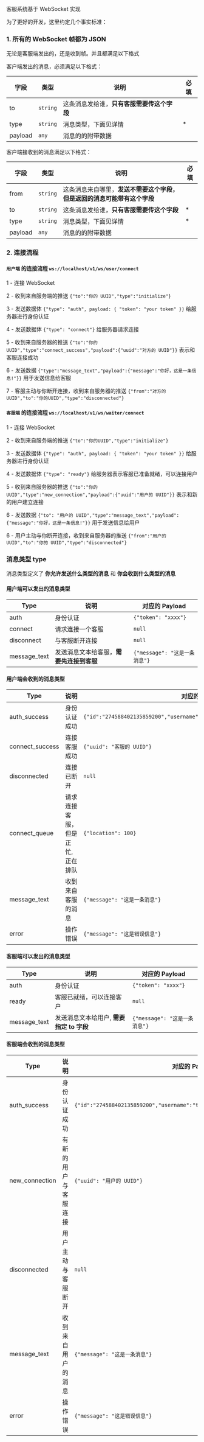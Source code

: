 客服系统基于 WebSocket 实现

为了更好的开发，这里约定几个事实标准：

### 1. 所有的 WebSocket 帧都为 JSON

无论是客服端发出的，还是收到帧。并且都满足以下格式

客户端发出的消息，必须满足以下格式：

| 字段    | 类型     | 说明                                       | 必填 |
| ------- | -------- | ------------------------------------------ | ---- |
| to      | `string` | 这条消息发给谁，**只有客服需要传这个字段** |      |
| type    | `string` | 消息类型，下面见详情                       | \*   |
| payload | `any`    | 消息的的附带数据                           |      |

客户端接收到的消息满足以下格式：

| 字段    | 类型     | 说明                                                                     | 必填 |
| ------- | -------- | ------------------------------------------------------------------------ | ---- |
| from    | `string` | 这条消息来自哪里，**发送不需要这个字段，但是返回的消息可能带有这个字段** |      |
| to      | `string` | 这条消息发给谁，**只有客服需要传这个字段**                               | \*   |
| type    | `string` | 消息类型，下面见详情                                                     | \*   |
| payload | `any`    | 消息的的附带数据                                                         |      |

### 2. 连接流程

#### `用户端` 的连接流程 `ws://localhost/v1/ws/user/connect`

1 - 连接 WebSocket

2 - 收到来自服务端的推送 `{"to":"你的 UUID","type":"initialize"}`

3 - 发送数据体 `{"type": "auth", payload: { "token": "your token" }}` 给服务器进行身份认证

4 - 发送数据体 `{"type": "connect"}` 给服务器请求连接

5 - 收到来自服务器的推送 `{"to":"你的 UUID","type":"connect_success","payload":{"uuid":"对方的 UUID"}}` 表示和客服连接成功

6 - 发送数据 `{"type":"message_text","payload":{"message":"你好，这是一条信息!"}}` 用于发送信息给客服

7 - 客服主动与你断开连接，收到来自服务器的推送 `{"from":"对方的 UUID","to":"你的UUID","type":"disconnected"}`

#### `客服端` 的连接流程 `ws://localhost/v1/ws/waiter/connect`

1 - 连接 WebSocket

2 - 收到来自服务端的推送 `{"to":"你的UUID","type":"initialize"}`

3 - 发送数据体 `{"type": "auth", payload: { "token": "your token" }}` 给服务器进行身份认证

4 - 发送数据体 `{"type": "ready"}` 给服务器表示客服已准备就绪，可以连接用户

5 - 收到来自服务器的推送 `{"to":"你的 UUID","type":"new_connection","payload":{"uuid":"用户的 UUID"}}` 表示和新的用户建立连接

6 - 发送数据 `{"to": "用户的 UUID","type":"message_text","payload":{"message":"你好，这是一条信息!"}}` 用于发送信息给用户

6 - 用户主动与你断开连接，收到来自服务器的推送 `{"from":"用户的 UUID","to":"你的 UUID","type":"disconnected"}`

### 消息类型 type

消息类型定义了 **你允许发送什么类型的消息** 和 **你会收到什么类型的消息**

#### 用户端可以发出的消息类型

| Type         | 说明                                     | 对应的 Payload                |
| ------------ | ---------------------------------------- | ----------------------------- |
| auth         | 身份认证                                 | `{"token": "xxxx"}`           |
| connect      | 请求连接一个客服                         | `null`                        |
| disconnect   | 与客服断开连接                           | `null`                        |
| message_text | 发送消息文本给客服，**需要先连接到客服** | `{"message": "这是一条消息"}` |

#### 用户端会收到的消息类型

| Type            | 说明                            | 对应的 Payload                                                                  |
| --------------- | ------------------------------- | ------------------------------------------------------------------------------- |
| auth_success    | 身份认证成功                    | `{"id":"274588402135859200","username":"test1","nickname":"test1","avatar":""}` |
| connect_success | 连接客服成功                    | `{"uuid": "客服的 UUID"}`                                                       |
| disconnected    | 连接已断开                      | `null`                                                                          |
| connect_queue   | 请求连接客服，但是正忙,正在排队 | `{"location": 100}`                                                             |
| message_text    | 收到来自客服的消息              | `{"message": "这是一条消息"}`                                                   |
| error           | 操作错误                        | `{"message": "这是错误信息"}`                                                   |

#### 客服端可以发出的消息类型

| Type         | 说明                                     | 对应的 Payload                |
| ------------ | ---------------------------------------- | ----------------------------- |
| auth         | 身份认证                                 | `{"token": "xxxx"}`           |
| ready        | 客服已就绪，可以连接客户                 | `null`                        |
| message_text | 发送消息文本给用户, **需要指定 to 字段** | `{"message": "这是一条消息"}` |

#### 客服端会收到的消息类型

| Type           | 说明                 | 对应的 Payload                                                                  |
| -------------- | -------------------- | ------------------------------------------------------------------------------- |
| auth_success   | 身份认证成功         | `{"id":"274588402135859200","username":"test1","nickname":"test1","avatar":""}` |
| new_connection | 有新的用户与客服连接 | `{"uuid": "用户的 UUID"}`                                                       |
| disconnected   | 用户主动与客服断开   | `null`                                                                          |
| message_text   | 收到来自用户的消息   | `{"message": "这是一条消息"}`                                                   |
| error          | 操作错误             | `{"message": "这是错误信息"}`                                                   |
